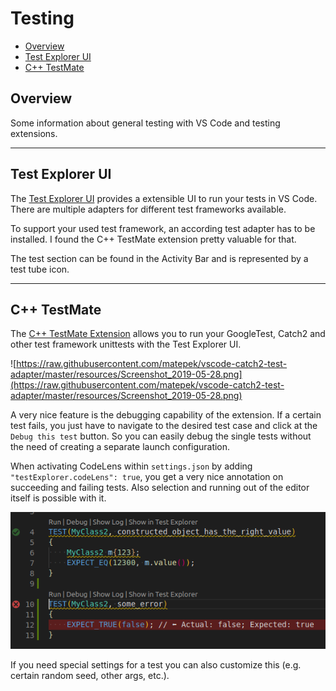 
# Testing <!-- omit in toc -->

- [Overview](#overview)
- [Test Explorer UI](#test-explorer-ui)
- [C++ TestMate](#c-testmate)

## Overview

Some information about general testing with VS Code and testing extensions.

---

## Test Explorer UI

The [Test Explorer UI](https://marketplace.visualstudio.com/items?itemName=hbenl.vscode-test-explorer) provides a extensible UI to run your tests in VS Code. There are multiple adapters for different test frameworks available.

To support your used test framework, an according test adapter has to be installed. I found the C++ TestMate extension pretty valuable for that.

The test section can be found in the Activity Bar and is represented by a test tube icon.

---

## C++ TestMate

The [C++ TestMate Extension](https://marketplace.visualstudio.com/items?itemName=matepek.vscode-catch2-test-adapter) allows you to run your GoogleTest, Catch2 and other test framework unittests with the Test Explorer UI.

![https://raw.githubusercontent.com/matepek/vscode-catch2-test-adapter/master/resources/Screenshot_2019-05-28.png](https://raw.githubusercontent.com/matepek/vscode-catch2-test-adapter/master/resources/Screenshot_2019-05-28.png)

A very nice feature is the debugging capability of the extension. If a certain test fails, you just have to navigate to the desired test case and click at the `Debug this test` button. So you can easily debug the single tests without the need of creating a separate launch configuration.

When activating CodeLens within `settings.json` by adding `"testExplorer.codeLens": true`, you get a very nice annotation on succeeding and failing tests. Also selection and running out of the editor itself is possible with it.

![CodeLens on Testmate](../images/TestMateCodeLens.png)


If you need special settings for a test you can also customize this (e.g. certain random seed, other args, etc.).
